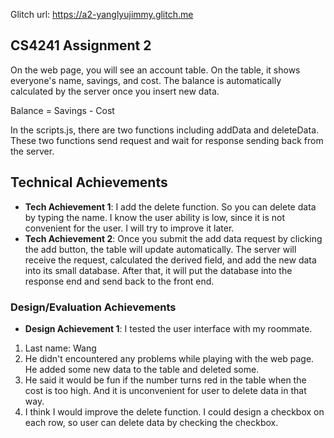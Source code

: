 Glitch url: https://a2-yanglyujimmy.glitch.me

## CS4241 Assignment 2
On the web page, you will see an account table. On the table, it shows everyone's name, savings, and cost. The balance is automatically calculated by the server once you insert new data.

Balance = Savings - Cost

In the scripts.js, there are two functions including addData and deleteData. These two functions send request and wait for response sending back from the server. 

## Technical Achievements
- **Tech Achievement 1**: I add the delete function. So you can delete data by typing the name. I know the user ability is low, since it is not convenient for the user. I will try to improve it later. 
- **Tech Achievement 2**: Once you submit the add data request by clicking the add button, the table will update automatically. The server will receive the request, calculated the derived field, and add the new data into its small database. After that, it will put the database into the response end and send back to the front end. 

### Design/Evaluation Achievements
- **Design Achievement 1**: I tested the user interface with my roommate. 
1. Last name: Wang
2. He didn't encountered any problems while playing with the web page. He added some new data to the table and deleted some.
3. He said it would be fun if the number turns red in the table when the cost is too high. And it is unconvenient for user to delete data in that way.
4. I think I would improve the delete function. I could design a checkbox on each row, so user can delete data by checking the checkbox. 
